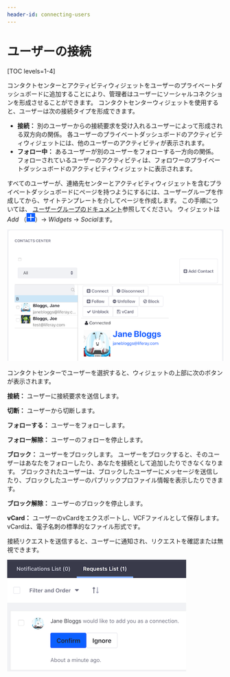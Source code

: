 ```yaml
---
header-id: connecting-users
---
```


# ユーザーの接続

[TOC levels=1-4]

コンタクトセンターとアクティビティウィジェットをユーザーのプライベートダッシュボードに追加することにより、管理者はユーザーにソーシャルコネクションを形成させることができます。 コンタクトセンターウィジェットを使用すると、ユーザーは次の接続タイプを形成できます。

  - **接続：** 別のユーザーからの接続要求を受け入れるユーザーによって形成される双方向の関係。 各ユーザーのプライベートダッシュボードのアクティビティウィジェットには、他のユーザーのアクティビティが表示されます。
  - **フォロー中：** あるユーザーが別のユーザーをフォローする一方向の関係。 フォローされているユーザーのアクティビティは、フォロワーのプライベートダッシュボードのアクティビティウィジェットに表示されます。

すべてのユーザーが、連絡先センターとアクティビティウィジェットを含むプライベートダッシュボードにページを持つようにするには、ユーザーグループを作成してから、サイトテンプレートを介してページを作成します。 この手順については、 [ユーザーグループのドキュメント](/docs/7-1/user/-/knowledge_base/u/user-groups)参照してください。 ウィジェットは *Add* （![Add](../../../images/icon-add.png)）→ *Widgets* → *Social*ます。

![図1：コンタクトセンターウィジェットを使用すると、ユーザーが接続できます。](../../../images/contacts-center.png)

コンタクトセンターでユーザーを選択すると、ウィジェットの上部に次のボタンが表示されます。

**接続：** ユーザーに接続要求を送信します。

**切断：** ユーザーから切断します。

**フォローする：** ユーザーをフォローします。

**フォロー解除：** ユーザーのフォローを停止します。

**ブロック：** ユーザーをブロックします。 ユーザーをブロックすると、そのユーザーはあなたをフォローしたり、あなたを接続として追加したりできなくなります。 ブロックされたユーザーは、ブロックしたユーザーにメッセージを送信したり、ブロックしたユーザーのパブリックプロファイル情報を表示したりできます。

**ブロック解除：** ユーザーのブロックを停止します。

**vCard：** ユーザーのvCardをエクスポートし、VCFファイルとして保存します。 vCardは、電子名刺の標準的なファイル形式です。

接続リクエストを送信すると、ユーザーに通知され、リクエストを確認または無視できます。

![図2：ユーザーは、接続要求に応答するための通知を受け取ります。](../../../images/connection-request.png)
